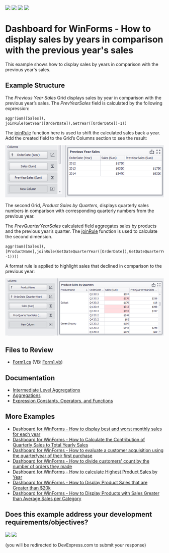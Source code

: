 <!-- default badges list -->
![](https://img.shields.io/endpoint?url=https://codecentral.devexpress.com/api/v1/VersionRange/256585142/20.1.3%2B)
[![](https://img.shields.io/badge/Open_in_DevExpress_Support_Center-FF7200?style=flat-square&logo=DevExpress&logoColor=white)](https://supportcenter.devexpress.com/ticket/details/T883539)
[![](https://img.shields.io/badge/📖_How_to_use_DevExpress_Examples-e9f6fc?style=flat-square)](https://docs.devexpress.com/GeneralInformation/403183)
[![](https://img.shields.io/badge/💬_Leave_Feedback-feecdd?style=flat-square)](#does-this-example-address-your-development-requirementsobjectives)
<!-- default badges end -->

# Dashboard for WinForms - How to display sales by years in comparison with the previous year's sales

This example shows how to display sales by years in comparison with the previous year's sales.

## Example Structure

The *Previous Year Sales* Grid displays sales by year in comparison with the previous year’s sales. The *PrevYearSales* field is calculated by the following expression:

```
aggr(Sum([Sales]), joinRule(GetYear([OrderDate]),GetYear([OrderDate])-1))
```

The [joinRule](https://docs.devexpress.com/Dashboard/115870/common-features/advanced-analytics/aggregations/intermediate-level-aggregations#shift-the-calculation-level) function here is used to shift the calculated sales back a year. Add the created field to the Grid’s Columns section to see the result:

![screenshot](/images/aggr-joinRule-PrevYearSales.png)


The second Grid, *Product Sales by Quarters*, displays quarterly sales numbers in comparison with corresponding quarterly numbers from the previous year.

The *PrevQuarterYearSales* calculated field aggregates sales by products and the previous year’s quarter. The [joinRule](https://docs.devexpress.com/Dashboard/115870/common-features/advanced-analytics/aggregations/intermediate-level-aggregations#shift-the-calculation-level) function is used to calculate the second dimension.

```
aggr(Sum([Sales]),[ProductName],joinRule(GetDateQuarterYear([OrderDate]),GetDateQuarterYear(AddYears([OrderDate], -1))))
```

A format rule is applied to highlight sales that declined in comparison to the previous year:

![screenshot](/images/aggr-joinRule-PrevQuarterYearSales.png)

## Files to Review

* [Form1.cs](./CS/Dashboard_PrevYearData/Form1.cs) (VB: [Form1.vb](./VB/Dashboard_PrevYearData/Form1.vb))

## Documentation

- [Intermediate Level Aggregations](https://docs.devexpress.com/Dashboard/115870/)
- [Aggregations](https://docs.devexpress.com/Dashboard/115894/)
- [Expression Constants, Operators, and Functions](https://docs.devexpress.com/Dashboard/400122/)

## More Examples

- [Dashboard for WinForms - How to display best and worst monthly sales for each year](https://github.com/DevExpress-Examples/how-to-display-best-and-worst-monthly-sales-for-each-year-t369371)
- [Dashboard for WinForms - How to Calculate the Contribution of Quarterly Sales to Total Yearly Sales](https://github.com/DevExpress-Examples/how-to-calculate-the-contribution-of-quarterly-sales-to-total-yearly-sales)
- [Dashboard for WinForms - How to evaluate a customer acquisition using the quarter/year of their first purchase](https://github.com/DevExpress-Examples/how-to-divide-customers-count-by-the-number-of-orders-they-made-t372356)
- [Dashboard for WinForms - How to divide customers' count by the number of orders they made](https://github.com/DevExpress-Examples/how-to-divide-customers-count-by-the-number-of-orders-they-made-t372356)
- [Dashboard for WinForms - How to calculate Highest Product Sales by Year](https://github.com/DevExpress-Examples/how-to-show-products-with-the-best-sales-in-a-year-along-with-sales-values-t372408)
- [Dashboard for WinForms - How to Display Product Sales that are Greater than $20k](https://github.com/DevExpress-Examples/How-to-Display-Product-Sales-that-are-Greater-than-20k)
- [Dashboard for WinForms - How to Display Products with Sales Greater than Average Sales per Category](https://github.com/DevExpress-Examples/How-to-Display-Product-with-Sales-Greater-than-Average-Sales-per-Category)
<!-- feedback -->
## Does this example address your development requirements/objectives?

[<img src="https://www.devexpress.com/support/examples/i/yes-button.svg"/>](https://www.devexpress.com/support/examples/survey.xml?utm_source=github&utm_campaign=win-dashboard-display-previous-year-sales&~~~was_helpful=yes) [<img src="https://www.devexpress.com/support/examples/i/no-button.svg"/>](https://www.devexpress.com/support/examples/survey.xml?utm_source=github&utm_campaign=win-dashboard-display-previous-year-sales&~~~was_helpful=no)

(you will be redirected to DevExpress.com to submit your response)
<!-- feedback end -->
